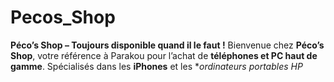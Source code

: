 # Pecos_Shop
  **Péco’s Shop – Toujours disponible quand il le faut !**  Bienvenue chez **Péco’s Shop**, votre référence à Parakou pour l’achat de **téléphones et PC haut de gamme**. Spécialisés dans les **iPhones** et les **ordinateurs portables HP*
